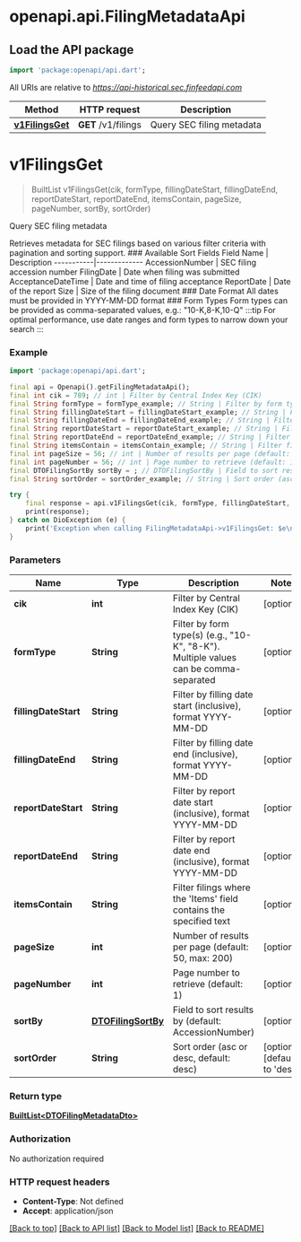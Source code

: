 # openapi.api.FilingMetadataApi

## Load the API package
```dart
import 'package:openapi/api.dart';
```

All URIs are relative to *https://api-historical.sec.finfeedapi.com*

Method | HTTP request | Description
------------- | ------------- | -------------
[**v1FilingsGet**](FilingMetadataApi.md#v1filingsget) | **GET** /v1/filings | Query SEC filing metadata


# **v1FilingsGet**
> BuiltList<DTOFilingMetadataDto> v1FilingsGet(cik, formType, fillingDateStart, fillingDateEnd, reportDateStart, reportDateEnd, itemsContain, pageSize, pageNumber, sortBy, sortOrder)

Query SEC filing metadata

Retrieves metadata for SEC filings based on various filter criteria with pagination and sorting support.    ### Available Sort Fields    Field Name | Description  -----------|-------------  AccessionNumber | SEC filing accession number  FilingDate | Date when filing was submitted  AcceptanceDateTime | Date and time of filing acceptance  ReportDate | Date of the report  Size | Size of the filing document    ### Date Format  All dates must be provided in YYYY-MM-DD format    ### Form Types  Form types can be provided as comma-separated values, e.g.: \"10-K,8-K,10-Q\"    :::tip  For optimal performance, use date ranges and form types to narrow down your search  :::

### Example
```dart
import 'package:openapi/api.dart';

final api = Openapi().getFilingMetadataApi();
final int cik = 789; // int | Filter by Central Index Key (CIK)
final String formType = formType_example; // String | Filter by form type(s) (e.g., \"10-K\", \"8-K\"). Multiple values can be comma-separated
final String fillingDateStart = fillingDateStart_example; // String | Filter by filling date start (inclusive), format YYYY-MM-DD
final String fillingDateEnd = fillingDateEnd_example; // String | Filter by filling date end (inclusive), format YYYY-MM-DD
final String reportDateStart = reportDateStart_example; // String | Filter by report date start (inclusive), format YYYY-MM-DD
final String reportDateEnd = reportDateEnd_example; // String | Filter by report date end (inclusive), format YYYY-MM-DD
final String itemsContain = itemsContain_example; // String | Filter filings where the 'Items' field contains the specified text
final int pageSize = 56; // int | Number of results per page (default: 50, max: 200)
final int pageNumber = 56; // int | Page number to retrieve (default: 1)
final DTOFilingSortBy sortBy = ; // DTOFilingSortBy | Field to sort results by (default: AccessionNumber)
final String sortOrder = sortOrder_example; // String | Sort order (asc or desc, default: desc)

try {
    final response = api.v1FilingsGet(cik, formType, fillingDateStart, fillingDateEnd, reportDateStart, reportDateEnd, itemsContain, pageSize, pageNumber, sortBy, sortOrder);
    print(response);
} catch on DioException (e) {
    print('Exception when calling FilingMetadataApi->v1FilingsGet: $e\n');
}
```

### Parameters

Name | Type | Description  | Notes
------------- | ------------- | ------------- | -------------
 **cik** | **int**| Filter by Central Index Key (CIK) | [optional] 
 **formType** | **String**| Filter by form type(s) (e.g., \"10-K\", \"8-K\"). Multiple values can be comma-separated | [optional] 
 **fillingDateStart** | **String**| Filter by filling date start (inclusive), format YYYY-MM-DD | [optional] 
 **fillingDateEnd** | **String**| Filter by filling date end (inclusive), format YYYY-MM-DD | [optional] 
 **reportDateStart** | **String**| Filter by report date start (inclusive), format YYYY-MM-DD | [optional] 
 **reportDateEnd** | **String**| Filter by report date end (inclusive), format YYYY-MM-DD | [optional] 
 **itemsContain** | **String**| Filter filings where the 'Items' field contains the specified text | [optional] 
 **pageSize** | **int**| Number of results per page (default: 50, max: 200) | [optional] 
 **pageNumber** | **int**| Page number to retrieve (default: 1) | [optional] 
 **sortBy** | [**DTOFilingSortBy**](.md)| Field to sort results by (default: AccessionNumber) | [optional] 
 **sortOrder** | **String**| Sort order (asc or desc, default: desc) | [optional] [default to 'desc']

### Return type

[**BuiltList&lt;DTOFilingMetadataDto&gt;**](DTOFilingMetadataDto.md)

### Authorization

No authorization required

### HTTP request headers

 - **Content-Type**: Not defined
 - **Accept**: application/json

[[Back to top]](#) [[Back to API list]](../README.md#documentation-for-api-endpoints) [[Back to Model list]](../README.md#documentation-for-models) [[Back to README]](../README.md)

